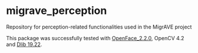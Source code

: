 # migrave_perception
Repository for perception-related functionalities used in the MigrAVE project

This package was successfully tested with [OpenFace_2.2.0](https://github.com/TadasBaltrusaitis/OpenFace/tree/OpenFace_2.2.0), OpenCV 4.2 and [Dlib 19.22](http://dlib.net/files).